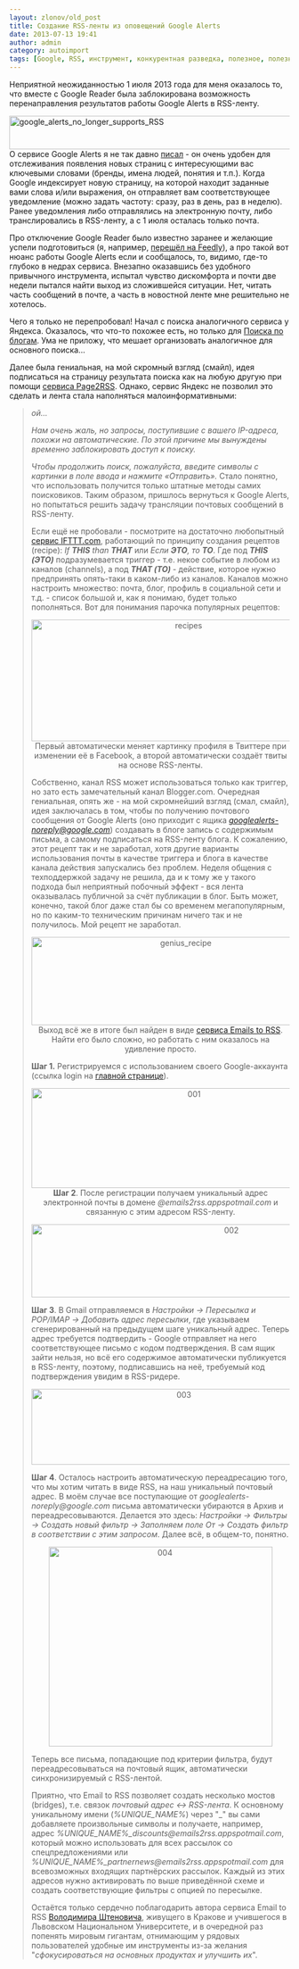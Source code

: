 ```yaml
---
layout: zlonov/old_post
title: Создание RSS-ленты из оповещений Google Alerts
date: 2013-07-13 19:41
author: admin
category: autoimport
tags: [Google, RSS, инструмент, конкурентная разведка, полезное, полезное, электронная почта]
---
```

Неприятной неожиданностью 1 июля 2013 года для меня оказалось то, что вместе с Google Reader была заблокирована возможность перенаправления результатов работы Google Alerts в RSS-ленту.

<img class="aligncenter size-full wp-image-3477" alt="google_alerts_no_longer_supports_RSS" src="/assets/uploads/google_alerts_no_longer_supports_RSS.png" width="707" height="60" />О сервисе Google Alerts я не так давно <a href="https://zlonov.ru/2013/02/legal_methods_of_competitive_intelligence/">писал</a> - он очень удобен для отслеживания появления новых страниц с интересующими вас ключевыми словами (бренды, имена людей, понятия и т.п.). Когда Google индексирует новую страницу, на которой находит заданные вами слова и/или выражения, он отправляет вам соответствующее уведомление (можно задать частоту: сразу, раз в день, раз в неделю). Ранее уведомления либо отправлялись на электронную почту, либо транслировались в RSS-ленту, а с 1 июля осталась только почта.

Про отключение Google Reader было известно заранее и желающие успели подготовиться (я, например, <a href="https://zlonov.ru/2013/03/5_reasons_to_choose_feedly_for_google_reader_users/">перешёл на Feedly</a>), а про такой вот нюанс работы Google Alerts если и сообщалось, то, видимо, где-то глубоко в недрах сервиса. Внезапно оказавшись без удобного привычного инструмента, испытал чувство дискомфорта и почти две недели пытался найти выход из сложившейся ситуации. Нет, читать часть сообщений в почте, а часть в новостной ленте мне решительно не хотелось.

Чего я только не перепробовал! Начал с поиска аналогичного сервиса у Яндекса. Оказалось, что что-то похожее есть, но только для <a href="http://help.yandex.ru/blogs/#1112097" target="_blank">Поиска по блогам</a>. Ума не приложу, что мешает организовать аналогичное для основного поиска...

Далее была гениальная, на мой скромный взгляд (смайл), идея подписаться на страницу результата поиска как на любую другую при помощи <a href="https://zlonov.ru/2013/02/legal_methods_of_competitive_intelligence/#page2rss">сервиса Page2RSS</a>. Однако, сервис Яндекс не позволил это сделать и лента стала наполняться малоинформативными:
<blockquote><em>ой...</em>

<em>Нам очень жаль, но запросы, поступившие с вашего IP-адреса, похожи на автоматические. По этой причине мы вынуждены временно заблокировать доступ к поиску.</em>

<em>Чтобы продолжить поиск, пожалуйста, введите символы с картинки в поле ввода и нажмите «Отправить».</em>
Стало понятно, что использовать получится только штатные методы самих поисковиков. Таким образом, пришлось вернуться к Google Alerts, но попытаться решить задачу трансляции почтовых сообщений в RSS-ленту.

Если ещё не пробовали - посмотрите на достаточно любопытный <a href="https://ifttt.com/" target="_blank">сервис IFTTT.com</a>, работающий по принципу создания рецептов (recipe): <em>If <strong>THIS</strong> than <strong>THAT</strong></em> или <em>Если <strong>ЭТО</strong>, то <strong>ТО</strong></em>. Где под <em><strong>THIS (ЭТО)</strong></em> подразумевается триггер - т.е. некое событие в любом из каналов (channels), а под <strong><em>THAT (ТО)</em> </strong>- действие, которое нужно предпринять опять-таки в каком-либо из каналов. Каналов можно настроить множество: почта, блог, профиль в социальной сети и т.д. - список большой и, как я понимаю, будет только пополняться. Вот для понимания парочка популярных рецептов:
<p style="text-align: center;"><img class="aligncenter  wp-image-3468" alt="recipes" src="/assets/uploads/recipes.png" width="549" height="218" />
Первый автоматически меняет картинку профиля в Твиттере при изменении её в Facebook, а второй автоматически создаёт твиты на основе RSS-ленты.

Собственно, канал RSS может использоваться только как триггер, но зато есть замечательный канал Blogger.com. Очередная гениальная, опять же - на мой скромнейший взгляд (смал, смайл), идея заключалась в том, чтобы по получению почтового сообщения от Google Alerts (оно приходит с ящика <em>googlealerts-noreply@google.com</em>) создавать в блоге запись с содержимым письма, а самому подписаться на RSS-ленту блога. К сожалению, этот рецепт так и не заработал, хотя другие варианты использования почты в качестве триггера и блога в качестве канала действия запускались без проблем. Неделя общения с техподдержкой задачу не решила, да и к тому же у такого подхода был неприятный побочный эффект - вся лента оказывалась публичной за счёт публикации в блог. Быть может, конечно, такой блог даже стал бы со временем мегапопулярным, но по каким-то техническим причинам ничего так и не получилось. Мой рецепт не заработал.
<p style="text-align: center;"><img class="aligncenter  wp-image-3493" alt="genius_recipe" src="/assets/uploads/genius_recipe1.png" width="539" height="158" />
Выход всё же в итоге был найден в виде <a href="http://emails2rss.appspot.com/" target="_blank">сервиса Emails to RSS</a>. Найти его было сложно, но работать с ним оказалось на удивление просто.

<strong>Шаг 1.</strong> Регистрируемся с использованием своего Google-аккаунта (ссылка login на <a href="http://emails2rss.appspot.com/" target="_blank">главной странице</a>).
<p style="text-align: center;"><img class="aligncenter  wp-image-3469" alt="001" src="/assets/uploads/001.png" width="569" height="179" />
<strong>Шаг 2</strong>. После регистрации получаем уникальный адрес электронной почты в домене <em>@emails2rss.appspotmail.com</em> и связанную с этим адресом RSS-ленту.
<p style="text-align: center;"><img class="aligncenter  wp-image-3470" alt="002" src="/assets/uploads/002.png" width="703" height="131" />
<p style="text-align: left;"><strong>Шаг 3</strong>. В Gmail отправляемся в <em>Настройки -&gt; Пересылка и POP/IMAP -&gt; Добавить адрес пересылки</em>, где указываем сгенерированный на предыдущем шаге уникальный адрес. Теперь адрес требуется подтвердить - Google отправляет на него соответствующее письмо с кодом подтверждения. В сам ящик зайти нельзя, но всё его содержимое автоматически публикуется в RSS-ленту, поэтому, подписавшись на неё, требуемый код подтверждения увидим в RSS-ридере.
<p style="text-align: center;"><img class="aligncenter  wp-image-3471" alt="003" src="/assets/uploads/003.png" width="532" height="136" />
<p style="text-align: left;"><strong>Шаг 4</strong>. Осталось настроить автоматическую переадресацию того, что мы хотим читать в виде RSS, на наш уникальный почтовый адрес. В моём случае все поступающие от <em>googlealerts-noreply@google.com</em> письма автоматически убираются в Архив и переадресовываются. Делается это здесь: <em>Настройки -&gt; Фильтры -&gt; Создать новый фильтр -&gt; Заполняем поле От -&gt; Создать фильтр в соответствии с этим запросом</em>. Далее всё, в общем-то, понятно.
<p style="text-align: center;"><img class="aligncenter  wp-image-3472" alt="004" src="/assets/uploads/004.png" width="402" height="358" />
<p style="text-align: left;">Теперь все письма, попадающие под критерии фильтра, будут переадресовываться на почтовый ящик, автоматически синхронизируемый с RSS-лентой.
<p style="text-align: left;">Приятно, что Email to RSS позволяет создать несколько мостов (bridges), т.е. связок <em>почтовый адрес &lt;-&gt; RSS-лента</em>. К основному уникальному имени (<em>%UNIQUE_NAME%</em>) через "_" вы сами добавляете произвольные символы и получаете, например, адрес <em>%UNIQUE_NAME%_discounts@emails2rss.appspotmail.com</em>, который можно использовать для всех рассылок со спецпредложениями или <em>%UNIQUE_NAME%_partnernews@emails2rss.appspotmail.com </em>для всевозможных входящих партнёрских рассылок. Каждый из этих адресов нужно активировать по выше приведённой схеме и создать соответствующие фильтры с опцией по пересылке.
<p style="text-align: left;">Остаётся только сердечно поблагодарить автора сервиса Email to RSS <a href="https://plus.google.com/114834583851544375518/posts" target="_blank">Володимира Штеновича</a>, живущего в Кракове и учившегося в Львовском Национальном Университете, и в очередной раз попенять мировым гигантам, отнимающим у рядовых пользователей удобные им инструменты из-за желания "<em>сфокусироваться на основных продуктах и улучшить их</em>".
